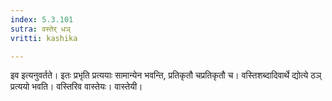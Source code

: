 ```yaml
---
index: 5.3.101
sutra: वस्तेर् धञ्
vritti: kashika

---
```

इव इत्यनुवर्तते। इतः प्रभृति प्रत्ययाः सामान्येन भवन्ति, प्रतिकृतौ चप्रतिकृतौ च। वस्तिशब्दादिवार्थे द्योत्ये ठञ् प्रत्ययो भवति। वस्तिरिव वास्तेयः। वास्तेयी।